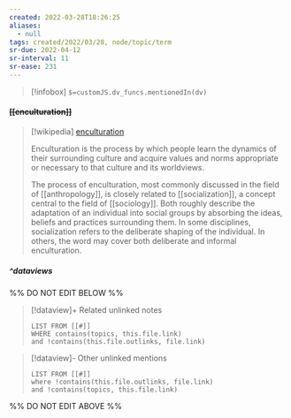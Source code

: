 ```yaml
---
created: 2022-03-28T18:26:25 
aliases:
  - null
tags: created/2022/03/28, node/topic/term
sr-due: 2022-04-12
sr-interval: 11
sr-ease: 231
---
```

> [!infobox]
`$=customJS.dv_funcs.mentionedIn(dv)`

#### <s class="topic-title">[[enculturation]]</s>

> [!wikipedia] [enculturation](https://en.wikipedia.org/wiki/Enculturation)
> 
> Enculturation is the process by which people learn the dynamics of their surrounding culture and acquire values and norms appropriate or necessary to that culture and its worldviews. 
> 
> The process of enculturation, most commonly discussed in the field of [[anthropology]], is closely related to [[socialization]], a concept central to the field of [[sociology]]. Both roughly describe the adaptation of an individual into social groups by absorbing the ideas, beliefs and practices surrounding them. 
> In some disciplines, socialization refers to the deliberate shaping of the individual. In others, the word may cover both deliberate and informal enculturation.
> 


##### ^dataviews

%% DO NOT EDIT BELOW %%
> [!dataview]+ Related unlinked notes
> ```dataview
> LIST FROM [[#]]
> WHERE contains(topics, this.file.link)
> and !contains(this.file.outlinks, file.link)
> ```
 
> [!dataview]- Other unlinked mentions
> ```dataview
> LIST FROM [[#]]
> where !contains(this.file.outlinks, file.link)
> and !contains(topics, this.file.link)
> ```

%% DO NOT EDIT ABOVE %%

